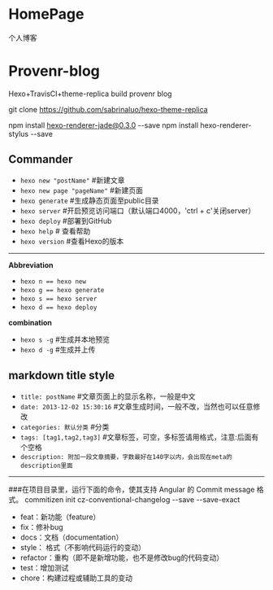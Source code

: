 # HomePage
个人博客

# Provenr-blog
Hexo+TravisCI+theme-replica build provenr blog

git clone https://github.com/sabrinaluo/hexo-theme-replica

npm install hexo-renderer-jade@0.3.0 --save
npm install hexo-renderer-stylus --save

## Commander
  - `hexo new "postName"` #新建文章
  - `hexo new page "pageName"` #新建页面
  - `hexo generate` #生成静态页面至public目录
  - `hexo server` #开启预览访问端口（默认端口4000，'ctrl + c'关闭server）
  - `hexo deploy` #部署到GitHub
  - `hexo help`  # 查看帮助
  - `hexo version`  #查看Hexo的版本

 ----
 **Abbreviation**
 - `hexo n == hexo new`
 - `hexo g == hexo generate`
 - `hexo s == hexo server`
 - `hexo d == hexo deploy`

 **combination**
 - `hexo s -g` #生成并本地预览
 - `hexo d -g` #生成并上传

 markdown title style
 ---
 - `title: postName` #文章页面上的显示名称，一般是中文
 - `date: 2013-12-02 15:30:16` #文章生成时间，一般不改，当然也可以任意修改
 - `categories: 默认分类` #分类
 - `tags: [tag1,tag2,tag3]` #文章标签，可空，多标签请用格式，注意:后面有个空格
 - `description: 附加一段文章摘要，字数最好在140字以内，会出现在meta的description里面`
 ---

###在项目目录里，运行下面的命令，使其支持 Angular 的 Commit message 格式。
commitizen init cz-conventional-changelog --save --save-exact

- feat：新功能（feature）
- fix：修补bug
- docs：文档（documentation）
- style： 格式（不影响代码运行的变动）
- refactor：重构（即不是新增功能，也不是修改bug的代码变动）
- test：增加测试
- chore：构建过程或辅助工具的变动
